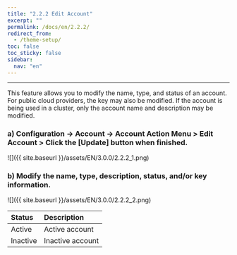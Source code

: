 ```yaml
---
title: "2.2.2 Edit Account"
excerpt: ""
permalink: /docs/en/2.2.2/
redirect_from:
  - /theme-setup/
toc: false
toc_sticky: false
sidebar:
  nav: "en"
---
```



---
This feature allows you to modify the name, type, and status of an account. For public cloud providers, the key may also be modified. If the account is being used in a cluster, only the account name and description may be modified.

### a\) Configuration → Account → Account Action Menu > Edit Account > Click the [Update] button when finished.
![]({{ site.baseurl }}/assets/EN/3.0.0/2.2.2_1.png)

### b\) Modify the name, type, description, status, and/or key information.
![]({{ site.baseurl }}/assets/EN/3.0.0/2.2.2_2.png)

| Status | **Description** |
| :--- | :--- |
| Active | Active account |
| Inactive | Inactive account |
